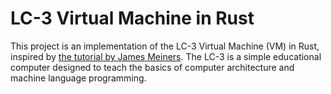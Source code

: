 # LC-3 Virtual Machine in Rust

This project is an implementation of the LC-3 Virtual Machine (VM) in Rust, inspired by [the tutorial by James Meiners](https://www.jmeiners.com/lc3-vm/). The LC-3 is a simple educational computer designed to teach the basics of computer architecture and machine language programming.
